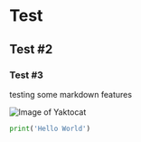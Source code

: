 # Test

## Test #2

### Test #3

testing some markdown features

![Image of Yaktocat](https://octodex.github.com/images/yaktocat.png)

``` python
print('Hello World')
```

